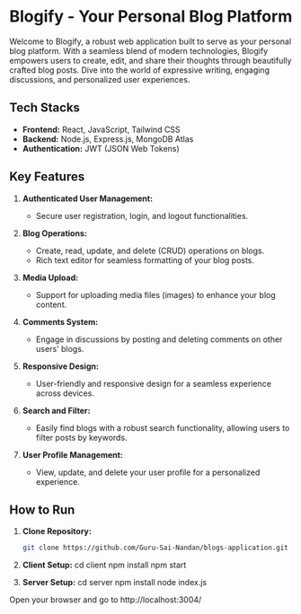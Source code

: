 # Blogify - Your Personal Blog Platform

Welcome to Blogify, a robust web application built to serve as your personal blog platform. With a seamless blend of modern technologies, Blogify empowers users to create, edit, and share their thoughts through beautifully crafted blog posts. Dive into the world of expressive writing, engaging discussions, and personalized user experiences.

## Tech Stacks

- **Frontend:** React, JavaScript, Tailwind CSS
- **Backend:** Node.js, Express.js, MongoDB Atlas
- **Authentication:** JWT (JSON Web Tokens)

## Key Features

1. **Authenticated User Management:**
   - Secure user registration, login, and logout functionalities.

2. **Blog Operations:**
   - Create, read, update, and delete (CRUD) operations on blogs.
   - Rich text editor for seamless formatting of your blog posts.

3. **Media Upload:**
   - Support for uploading media files (images) to enhance your blog content.

4. **Comments System:**
   - Engage in discussions by posting and deleting comments on other users' blogs.

5. **Responsive Design:**
   - User-friendly and responsive design for a seamless experience across devices.

6. **Search and Filter:**
   - Easily find blogs with a robust search functionality, allowing users to filter posts by keywords.

7. **User Profile Management:**
   - View, update, and delete your user profile for a personalized experience.

## How to Run

1. **Clone Repository:**
   ```bash
   git clone https://github.com/Guru-Sai-Nandan/blogs-application.git

2. **Client Setup:**
    cd client
    npm install
    npm start
   
3. **Server Setup:**
   cd server
   npm install
   node index.js

Open your browser and go to http://localhost:3004/

